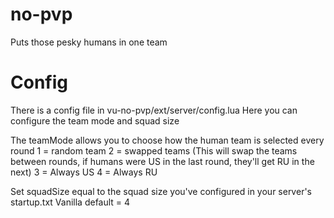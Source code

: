 # no-pvp
Puts those pesky humans in one team

# Config
There is a config file in vu-no-pvp/ext/server/config.lua
Here you can configure the team mode and squad size

The teamMode allows you to choose how the human team is selected every round
  1 = random team
  2 = swapped teams (This will swap the teams between rounds, if humans were US in the last round, they'll get RU in the next)
  3 = Always US
  4 = Always RU

Set squadSize equal to the squad size you've configured in your server's startup.txt
  Vanilla default = 4
